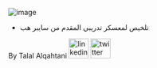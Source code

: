 
![image](https://github.com/cyber6l/eCTHP/assets/131306259/f571fae5-6b02-4a87-8c91-808f3b1af1d5)


*  تلخيص لمعسكر تدريبي المقدم من سايبر هب

 
By Talal Alqahtani [<img src='https://cdn.jsdelivr.net/npm/simple-icons@3.0.1/icons/linkedin.svg' alt='linkedin' height='40'>](https://www.linkedin.com/in/talal-alqahtani-b757b1269/)  [<img src='https://cdn.jsdelivr.net/npm/simple-icons@3.0.1/icons/twitter.svg' alt='twitter' height='40'>](https://twitter.com/@cyber6l)
